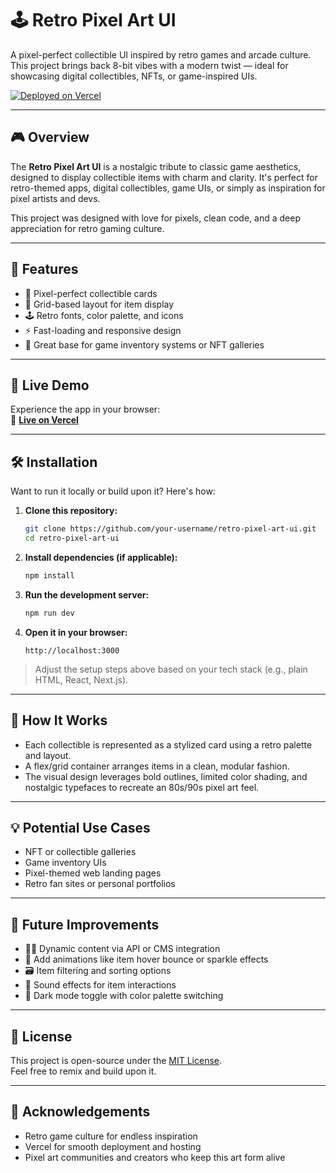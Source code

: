 
# 🕹️ Retro Pixel Art UI

A pixel-perfect collectible UI inspired by retro games and arcade culture. This project brings back 8-bit vibes with a modern twist — ideal for showcasing digital collectibles, NFTs, or game-inspired UIs.

[![Deployed on Vercel](https://img.shields.io/badge/Deployed%20on-Vercel-black?style=for-the-badge&logo=vercel)](https://vercel.com/hassnas-projects-3a9c4eaa/v0-retro-pixel-art-ui)

---

## 🎮 Overview

The **Retro Pixel Art UI** is a nostalgic tribute to classic game aesthetics, designed to display collectible items with charm and clarity. It's perfect for retro-themed apps, digital collectibles, game UIs, or simply as inspiration for pixel artists and devs.

This project was designed with love for pixels, clean code, and a deep appreciation for retro gaming culture.

---

## 🧩 Features

- 🎨 Pixel-perfect collectible cards
- 🧱 Grid-based layout for item display
- 🕹️ Retro fonts, color palette, and icons
- ⚡ Fast-loading and responsive design
- 💾 Great base for game inventory systems or NFT galleries

---

## 🚀 Live Demo

Experience the app in your browser:  
🔗 **[Live on Vercel](https://vercel.com/hassnas-projects-3a9c4eaa/v0-retro-pixel-art-ui)**

---


## 🛠️ Installation

Want to run it locally or build upon it? Here's how:

1. **Clone this repository:**

   ```bash
   git clone https://github.com/your-username/retro-pixel-art-ui.git
   cd retro-pixel-art-ui
   ```

2. **Install dependencies (if applicable):**

   ```bash
   npm install
   ```

3. **Run the development server:**

   ```bash
   npm run dev
   ```

4. **Open it in your browser:**

   ```
   http://localhost:3000
   ```

> Adjust the setup steps above based on your tech stack (e.g., plain HTML, React, Next.js).

---

## 🧠 How It Works

- Each collectible is represented as a stylized card using a retro palette and layout.
- A flex/grid container arranges items in a clean, modular fashion.
- The visual design leverages bold outlines, limited color shading, and nostalgic typefaces to recreate an 80s/90s pixel art feel.

---

## 💡 Potential Use Cases

- NFT or collectible galleries
- Game inventory UIs
- Pixel-themed web landing pages
- Retro fan sites or personal portfolios

---

## 🌱 Future Improvements

- 🧑‍🎨 Dynamic content via API or CMS integration
- 🎲 Add animations like item hover bounce or sparkle effects
- 🗃️ Item filtering and sorting options
- 🎤 Sound effects for item interactions
- 🌈 Dark mode toggle with color palette switching

---

## 📄 License

This project is open-source under the [MIT License](LICENSE).  
Feel free to remix and build upon it.

---

## 🙌 Acknowledgements

- Retro game culture for endless inspiration
- Vercel for smooth deployment and hosting
- Pixel art communities and creators who keep this art form alive

